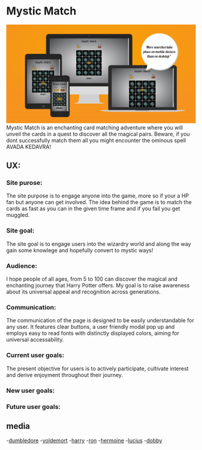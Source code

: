 # Mystic Match
![Site accross devices](assets/documentation/responsive.png)
Mystic Match is an enchanting card matching adventure where you will unveil the cards in a quest to discover all the magical pairs. Beware, if you dont successfully match them all you might encounter the ominous spell AVADA KEDAVRA!




## UX:

### Site purose:
The site purpose is to engage anyone into the game, more so if your a HP fan but anyone can get involved. The idea behind the game is to match the cards as fast as you can in the given time frame and if you fail you get muggled.

### Site goal:
The site goal is to engage users into the wizardry world and along the way gain some knowlege and hopefully convert to mystic ways!

### Audience:
I hope people of all ages, from 5 to 100 can discover the magical and enchanting journey that Harry Potter offers. My goal is to raise awareness about its universal appeal and recognition across generations.

### Communication:
The communication of the page is designed to be easily understandable for any user. It features clear buttons, a user friendly modal pop up and employs easy to read fonts with distinctly displayed colors, aiming for universal accessability.

### Current user goals:
The present objective for users is to actively participate, cultivate interest and derive enjoyment throughout their journey.

### New user goals:

### Future user goals:









## media

-[dumbledore](https://movie-heroes-and-villains.fandom.com/wiki/Albus_Dumbledore)
-[voldemort](https://movie-heroes-and-villains.fandom.com/wiki/Lord_Voldemort?file=Voldemort.jpg)
-[harry](https://neoencyclopedia.fandom.com/wiki/Harry_Potter_(character)?file=HarryPotter5poster.jpg)
-[ron](https://neoencyclopedia.fandom.com/wiki/Ron_Weasley?file=Ron_Weasley_poster.jpg)
-[hermoine](https://neoencyclopedia.fandom.com/wiki/Hermione_Granger?file=Hermione_Granger_poster.jpg)
-[lucius](https://villains.fandom.com/wiki/Lucius_Malfoy?file=Lucius+Malfoy.jpg)
-[dobby](https://harrypotter.fandom.com/wiki/Dobby?file=Dobby.jpg)
